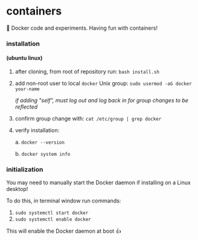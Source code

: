 # containers

:whale: Docker code and experiments. Having fun with containers!

### installation 
#### (ubuntu linux)

1. after cloning, from root of repository run: ```bash install.sh```

2. add non-root user to local ```docker``` Unix group: ```sudo usermod -aG docker your-name```

   *if adding "self", must log out and log back in for group changes to be reflected*
   
3. confirm group change with: ```cat /etc/group | grep docker```

4. verify installation:

      a. ```docker --version```
  
      b. ```docker system info```

### initialization
You may need to manually start the Docker daemon if installing on a Linux desktop!

To do this, in terminal window run commands:

1. ```sudo systemctl start docker```
2. ```sudo systemctl enable docker```

This will enable the Docker daemon at boot :+1:
